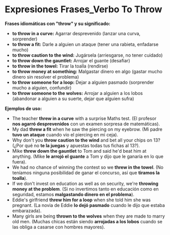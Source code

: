 # Expresiones Frases_Verbo To Throw



**Frases idiomáticas con "throw" y su significado:**

*   **to throw in a curve:** Agarrar desprevenido (lanzar una curva, sorprender)
*   **to throw a fit:** Darle a alguien un ataque (tener una rabieta, enfadarse mucho)
*   **to throw caution to the wind:** Jugársela (arriesgarse, no tener cuidado)
*   **to throw down the gauntlet:** Arrojar el guante (desafiar)
*   **to throw in the towel:** Tirar la toalla (rendirse)
*   **to throw money at something:** Malgastar dinero en algo (gastar mucho dinero sin resolver el problema)
*   **to throw someone for a loop:** Dejar a alguien pasmado (sorprender mucho a alguien, confundir)
*   **to throw someone to the wolves:** Arrojar a alguien a los lobos (abandonar a alguien a su suerte, dejar que alguien sufra)

**Ejemplos de uso:**

*   The teacher **threw in a curve** with a surprise Maths test. (El profesor **nos agarró desprevenidos** con un examen sorpresa de matemáticas).
*   My dad **threw a fit** when he saw the piercing on my eyebrow. (Mi padre **tuvo un ataque** cuando vio el piercing en mi ceja).
*   Why don't you **throw caution to the wind** and bet all your chips on 13? (¿Por qué no **te la juegas** y apuestas todas tus fichas al 13?).
*   Mike **threw down the gauntlet** to Tom and said he'd beat him at anything. (Mike **le arrojó el guante** a Tom y dijo que le ganaría en lo que fuera).
*   We had no chance of winning the contest so we **threw in the towel**. (No teníamos ninguna posibilidad de ganar el concurso, así que **tiramos la toalla**).
*   If we don't invest on education as well as on security, we're **throwing money at the problem**. (Si no invertimos tanto en educación como en seguridad, estamos **malgastando dinero en el problema**).
*   Eddie's girlfriend **threw him for a loop** when she told him she was pregnant. (La novia de Eddie **lo dejó pasmado** cuando le dijo que estaba embarazada).
*   Many girls are being **thrown to the wolves** when they are made to marry old men. (Muchas chicas están siendo **arrojadas a los lobos** cuando se las obliga a casarse con hombres mayores).

